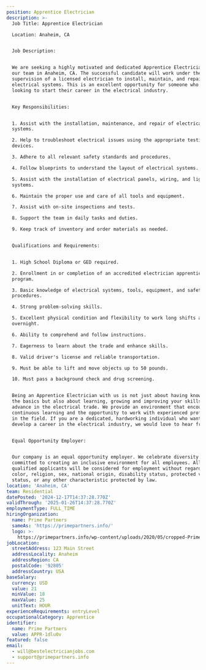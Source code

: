 ```yaml
---
position: Apprentice Electrician
description: >-
  Job Title: Apprentice Electrician

  Location: Anaheim, CA


  Job Description:


  We are seeking a highly motivated and dedicated Apprentice Electrician to join
  our team in Anaheim, CA. The successful candidate will work under the
  supervision of a licensed electrician to install, maintain, and repair
  electrical systems. This is an excellent opportunity for someone who is
  looking to start their career in the electrical industry.


  Key Responsibilities:


  1. Assist with the installation, maintenance, and repair of electrical
  systems.

  2. Help to troubleshoot electrical issues using the appropriate testing
  devices.

  3. Adhere to all relevant safety standards and procedures.

  4. Follow blueprints to understand the layout of electrical systems.

  5. Assist with the installation of electrical panels, wiring, and lighting
  systems.

  6. Maintain the proper use and care of all tools and equipment.

  7. Assist with on-site inspections and tests.

  8. Support the team in daily tasks and duties.

  9. Keep track of inventory and order materials as needed.


  Qualifications and Requirements:


  1. High School Diploma or GED required.

  2. Enrollment in or completion of an accredited electrician apprenticeship
  program.

  3. Basic knowledge of electrical systems, tools, equipment, and safety
  procedures.

  4. Strong problem-solving skills.

  5. Excellent physical condition and flexibility to work long shifts and
  overnight.

  6. Ability to comprehend and follow instructions.

  7. Eagerness to learn about the trade and enhance skills.

  8. Valid driver's license and reliable transportation.

  9. Must be able to lift and move objects up to 50 pounds.

  10. Must pass a background check and drug screening.


  Being an Apprentice Electrician with us is not just about having knowledge of
  the basics but also about learning, growing and improving your skills to
  advance in the electrical trade. We provide an environment that encourages
  continuous learning and the opportunity to work with experienced professionals
  in the field. If you are a dedicated, hardworking individual who wants to
  develop a career in the electrical industry, we would love to hear from you.


  Equal Opportunity Employer:


  Our company is an equal opportunity employer. We celebrate diversity and are
  committed to creating an inclusive environment for all employees. All
  qualified applicants will be considered for employment without regard to race,
  color, religion, sex, national origin, disability status, protected veteran
  status, or any other characteristic protected by law.
location: 'Anaheim, CA'
team: Residential
datePosted: '2024-12-17T14:37:28.770Z'
validThrough: '2025-01-26T14:37:28.770Z'
employmentType: FULL_TIME
hiringOrganization:
  name: Prime Partners
  sameAs: 'https://primepartners.info/'
  logo: >-
    https://primepartners.info/wp-content/uploads/2020/05/cropped-Prime-Partners-Logo-NO-BG-1-1.png
jobLocation:
  streetAddress: 123 Main Street
  addressLocality: Anaheim
  addressRegion: CA
  postalCode: '92805'
  addressCountry: USA
baseSalary:
  currency: USD
  value: 21
  minValue: 18
  maxValue: 25
  unitText: HOUR
experienceRequirements: entryLevel
occupationalCategory: Apprentice
identifier:
  name: Prime Partners
  value: APPR-1dlu0v
featured: false
email:
  - will@bestelectricianjobs.com
  - support@primepartners.info
---
```


